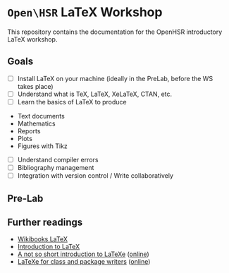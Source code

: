 # `Open\HSR` LaTeX Workshop
This repository contains the documentation for the OpenHSR introductory LaTeX workshop.

## Goals
  - [ ] Install LaTeX on your machine (ideally in the PreLab, before the WS takes place)
  - [ ] Understand what is TeX, LaTeX, XeLaTeX, CTAN, etc.
  - [ ] Learn the basics of LaTeX to produce
   - Text documents
   - Mathematics
   - Reports
   - Plots
   - Figures with Tikz
  - [ ] Understand compiler errors
  - [ ] Bibliography management
  - [ ] Integration with version control / Write collaboratively
    
## Pre-Lab
## Further readings
- [Wikibooks LaTeX](https://en.wikibooks.org/wiki/LaTeX#Contents)
- [Introduction to LaTeX](https://web.mit.edu/rsi/www/pdfs/new-latex.pdf)
- [A not so short introduction to LaTeXe](references/lshort.pdf) ([online](https://tobi.oetiker.ch/lshort/lshort.pdf))
- [LaTeXe for class and package writers](references/clsguide.pdf) ([online](https://www.latex-project.org/help/documentation/clsguide.pdf))
